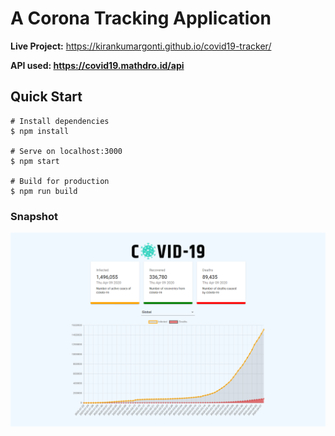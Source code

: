 # **A Corona Tracking Application**

**Live Project:** https://kirankumargonti.github.io/covid19-tracker/


**API used: https://covid19.mathdro.id/api**


## **Quick Start**

    # Install dependencies
    $ npm install

    # Serve on localhost:3000
    $ npm start

    # Build for production
    $ npm run build

### **Snapshot**

![demo-picture](./src/images/demo.png)

